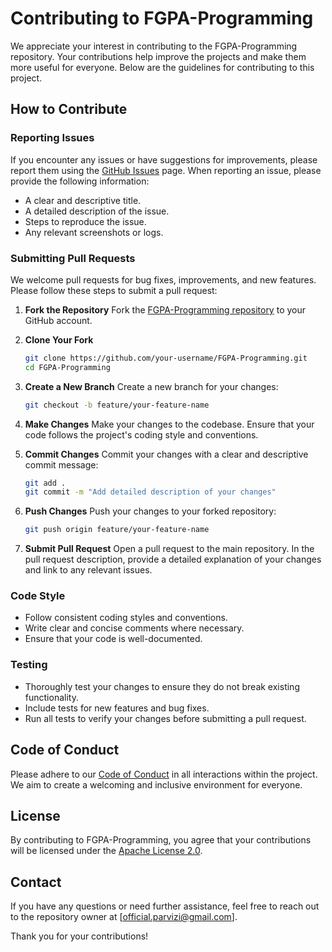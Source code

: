 # Contributing to FGPA-Programming

We appreciate your interest in contributing to the FGPA-Programming repository. Your contributions help improve the projects and make them more useful for everyone. Below are the guidelines for contributing to this project.

## How to Contribute

### Reporting Issues
If you encounter any issues or have suggestions for improvements, please report them using the [GitHub Issues](https://github.com/Awrsha/FGPA-Programming/issues) page. When reporting an issue, please provide the following information:
- A clear and descriptive title.
- A detailed description of the issue.
- Steps to reproduce the issue.
- Any relevant screenshots or logs.

### Submitting Pull Requests
We welcome pull requests for bug fixes, improvements, and new features. Please follow these steps to submit a pull request:

1. **Fork the Repository**
   Fork the [FGPA-Programming repository](https://github.com/Awrsha/FGPA-Programming) to your GitHub account.

2. **Clone Your Fork**
   ```bash
   git clone https://github.com/your-username/FGPA-Programming.git
   cd FGPA-Programming
   ```

3. **Create a New Branch**
   Create a new branch for your changes:
   ```bash
   git checkout -b feature/your-feature-name
   ```

4. **Make Changes**
   Make your changes to the codebase. Ensure that your code follows the project's coding style and conventions.

5. **Commit Changes**
   Commit your changes with a clear and descriptive commit message:
   ```bash
   git add .
   git commit -m "Add detailed description of your changes"
   ```

6. **Push Changes**
   Push your changes to your forked repository:
   ```bash
   git push origin feature/your-feature-name
   ```

7. **Submit Pull Request**
   Open a pull request to the main repository. In the pull request description, provide a detailed explanation of your changes and link to any relevant issues.

### Code Style
- Follow consistent coding styles and conventions.
- Write clear and concise comments where necessary.
- Ensure that your code is well-documented.

### Testing
- Thoroughly test your changes to ensure they do not break existing functionality.
- Include tests for new features and bug fixes.
- Run all tests to verify your changes before submitting a pull request.

## Code of Conduct
Please adhere to our [Code of Conduct](CODE_OF_CONDUCT.md) in all interactions within the project. We aim to create a welcoming and inclusive environment for everyone.

## License
By contributing to FGPA-Programming, you agree that your contributions will be licensed under the [Apache License 2.0](LICENSE).

## Contact
If you have any questions or need further assistance, feel free to reach out to the repository owner at [official.parvizi@gmail.com].

Thank you for your contributions!
